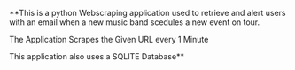 **This is a python Webscraping application used to retrieve and alert users with an email when
a new music band scedules a new event on tour.

The Application Scrapes the Given URL every 1 Minute

This application also uses a SQLITE Database**